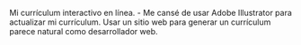 Mi currículum interactivo en línea. - Me cansé de usar Adobe Illustrator para actualizar mi currículum. Usar un sitio web para generar un currículum parece natural como desarrollador web.
